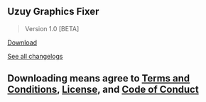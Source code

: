 ## Uzuy Graphics Fixer

> Version 1.0 [BETA]

 [Download](https://drive.google.com/file/d/1BAL_70iHvo_LgQfo8kocg6FDpPq3Zaf-/view?usp=drivesdk)







[See all changelogs](https://github.com/KaydenJR2310/Uzuy-Graphics-Fixer/releases/tag/tag)
## Downloading means agree to [Terms and Conditions](https://github.com/KaydenJR2310/Uzuy-Graphics-Fixer/blob/main/Terms_and_conditions), [License](https://github.com/KaydenJR2310/Uzuy-Graphics-Fixer/blob/main/LICENSE), and [Code of Conduct](https://github.com/KaydenJR2310/Uzuy-Graphics-Fixer/blob/main/CODE_OF_CONDUCT.md)
